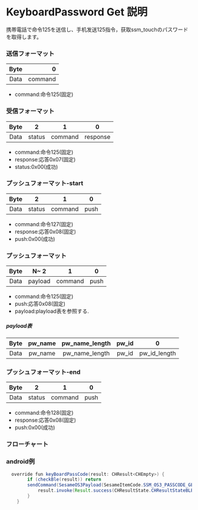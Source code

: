 # KeyboardPassword  Get 説明
携帯電話で命令125を送信し、手机发送125指令，获取ssm_touchのパスワードを取得します。
### 送信フォーマット

|  Byte  |       0 |
|:------:|-------:|
| Data   |  command |

- command:命令125(固定)

### 受信フォーマット

| Byte  |       2 |   1   |     0      |
|:---:|:-------:|:-----:|:----:|
| Data |  status | command |response   |
- command:命令125(固定)
- response:応答0x07(固定)
- status:0x00(成功)
### プッシュフォーマット-start
| Byte  |       2 |   1   |  0   |
|:---:|:-------:|:-----:|:----:|
| Data |  status | command | push |
- command:命令127(固定)
- response:応答0x08(固定)
- push:0x00(成功)
### プッシュフォーマット
| Byte  | N~   2 |   1   |  0   |
|:---:|:------:|:-----:|:----:|
| Data | payload | command | push |
- command:命令125(固定)
- push:応答0x08(固定)
- payload:playload表を参照する.

##### **payload表**

|  Byte  |     pw_name| pw_name_length| pw_id|     0 |
|:------:|:---------:|:--------:|:--------:|:--------:|
| Data   | pw_name     | pw_name_length |pw_id|pw_id_length|
### プッシュフォーマット-end
| Byte  |       2 |   1   |     0      |
|:---:|:-------:|:-----:|:----:|
| Data |  status | command |push   |
- command:命令128(固定)
- response:応答0x08(固定)
- push:0x00(成功)
### フローチャート
<!-- ![icon](kbpc_get.svg) -->





### android例
``` java
  override fun keyBoardPassCode(result: CHResult<CHEmpty>) {
        if (checkBle(result)) return
        sendCommand(SesameOS3Payload(SesameItemCode.SSM_OS3_PASSCODE_GET.value, byteArrayOf())) { res ->
            result.invoke(Result.success(CHResultState.CHResultStateBLE(CHEmpty())))
        }
    }
```
